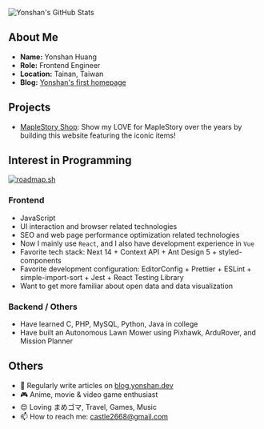 ![Yonshan's GitHub Stats](https://github-readme-stats.vercel.app/api?username=huangyonshan&theme=react)

## About Me

* **Name:** Yonshan Huang
* **Role:** Frontend Engineer
* **Location:** Tainan, Taiwan
* **Blog:** [Yonshan's first homepage](https://blog.yonshan.dev)

## Projects

* [MapleStory Shop](https://huangyonshan.github.io/maplestory-shop/): Show my LOVE for MapleStory over the years by building this website featuring the iconic items!

## Interest in Programming

[![roadmap.sh](https://api.roadmap.sh/v1-badge/wide/65fbda486deb533d6e0244c9?variant=dark)](https://roadmap.sh)

### Frontend

* JavaScript
* UI interaction and browser related technologies
* SEO and web page performance optimization related technologies
* Now I mainly use `React`, and I also have development experience in `Vue`
* Favorite tech stack: Next 14 + Context API + Ant Design 5 + styled-components
* Favorite development configuration: EditorConfig + Prettier + ESLint + simple-import-sort + Jest + React Testing Library
* Want to get more familiar about open data and data visualization

### Backend / Others

* Have learned C, PHP, MySQL, Python, Java in college
* Have built an Autonomous Lawn Mower using Pixhawk, ArduRover, and Mission Planner
  
## Others

* 📝 Regularly write articles on [blog.yonshan.dev](https://blog.yonshan.dev/)
* 🎮 Anime, movie & video game enthusiast
* 😍 Loving まめゴマ, Travel, Games, Music
* 📫 How to reach me: castle2668@gmail.com
